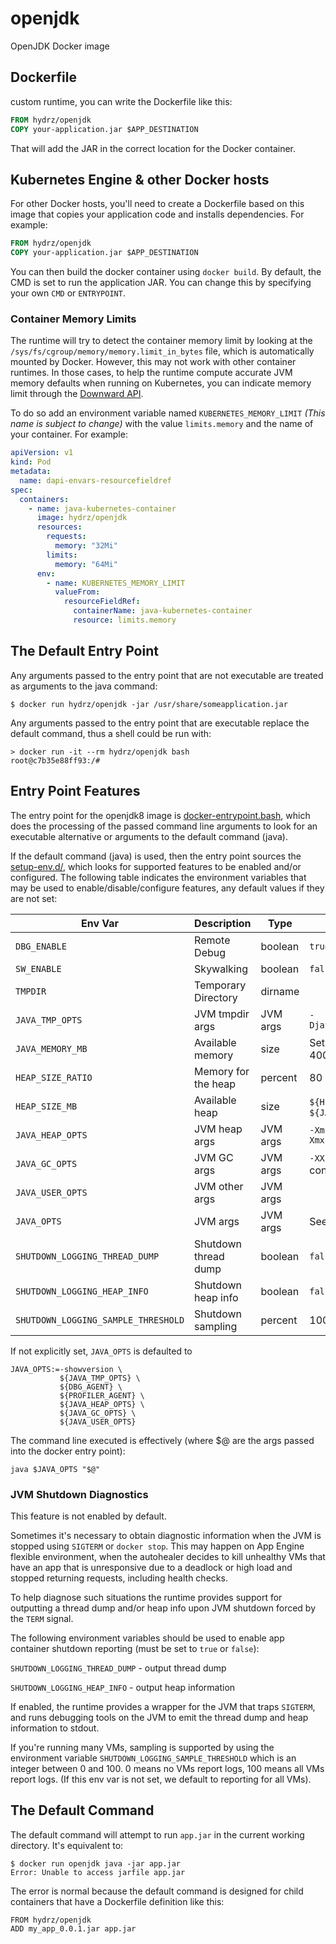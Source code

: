 # openjdk

OpenJDK Docker image

## Dockerfile

custom runtime, you can write the Dockerfile like this:

```dockerfile
FROM hydrz/openjdk
COPY your-application.jar $APP_DESTINATION
```

That will add the JAR in the correct location for the Docker container.

## Kubernetes Engine & other Docker hosts

For other Docker hosts, you'll need to create a Dockerfile based on this image that copies your application code and installs dependencies. For example:

```dockerfile
FROM hydrz/openjdk
COPY your-application.jar $APP_DESTINATION
```

You can then build the docker container using `docker build`.
By default, the CMD is set to run the application JAR. You can change this by specifying your own `CMD` or `ENTRYPOINT`.

### Container Memory Limits

The runtime will try to detect the container memory limit by looking at the `/sys/fs/cgroup/memory/memory.limit_in_bytes` file, which is automatically mounted by Docker. However, this may not work with other container runtimes. In those cases, to help the runtime compute accurate JVM memory defaults when running on Kubernetes, you can indicate memory limit through the [Downward API](https://kubernetes.io/docs/tasks/configure-pod-container/environment-variable-expose-pod-information).

To do so add an environment variable named `KUBERNETES_MEMORY_LIMIT` _(This name is subject to change)_ with the value `limits.memory` and the name of your container.
For example:

```yaml
apiVersion: v1
kind: Pod
metadata:
  name: dapi-envars-resourcefieldref
spec:
  containers:
    - name: java-kubernetes-container
      image: hydrz/openjdk
      resources:
        requests:
          memory: "32Mi"
        limits:
          memory: "64Mi"
      env:
        - name: KUBERNETES_MEMORY_LIMIT
          valueFrom:
            resourceFieldRef:
              containerName: java-kubernetes-container
              resource: limits.memory
```

## The Default Entry Point

Any arguments passed to the entry point that are not executable are treated as arguments to the java command:

```
$ docker run hydrz/openjdk -jar /usr/share/someapplication.jar
```

Any arguments passed to the entry point that are executable replace the default command, thus a shell could
be run with:

```
> docker run -it --rm hydrz/openjdk bash
root@c7b35e88ff93:/#
```

## Entry Point Features

The entry point for the openjdk8 image is [docker-entrypoint.bash](https://github.com/hydrz/openjdk/blob/master/docker-entrypoint.bash), which does the processing of the passed command line arguments to look for an executable alternative or arguments to the default command (java).

If the default command (java) is used, then the entry point sources the [setup-env.d/](https://github.com/hydrz/openjdk/tree/master/setup-env.d), which looks for supported features to be enabled and/or configured. The following table indicates the environment variables that may be used to enable/disable/configure features, any default values if they are not set:

| Env Var                             | Description          | Type     | Default                                      |
| ----------------------------------- | -------------------- | -------- | -------------------------------------------- |
| `DBG_ENABLE`                        | Remote Debug         | boolean  | `true`                                       |
| `SW_ENABLE`                         | Skywalking           | boolean  | `false`                                      |
| `TMPDIR`                            | Temporary Directory  | dirname  |                                              |
| `JAVA_TMP_OPTS`                     | JVM tmpdir args      | JVM args | `-Djava.io.tmpdir=${TMPDIR}`                 |
| `JAVA_MEMORY_MB`                    | Available memory     | size     | Set by `/proc/meminfo`-400M                  |
| `HEAP_SIZE_RATIO`                   | Memory for the heap  | percent  | 80                                           |
| `HEAP_SIZE_MB`                      | Available heap       | size     | `${HEAP_SIZE_RATIO}`% of `${JAVA_MEMORY_MB}` |
| `JAVA_HEAP_OPTS`                    | JVM heap args        | JVM args | `-Xms${HEAP_SIZE_MB}M -Xmx${HEAP_SIZE_MB}M`  |
| `JAVA_GC_OPTS`                      | JVM GC args          | JVM args | `-XX:+UseG1GC` plus configuration            |
| `JAVA_USER_OPTS`                    | JVM other args       | JVM args |                                              |
| `JAVA_OPTS`                         | JVM args             | JVM args | See below                                    |
| `SHUTDOWN_LOGGING_THREAD_DUMP`      | Shutdown thread dump | boolean  | `false`                                      |
| `SHUTDOWN_LOGGING_HEAP_INFO`        | Shutdown heap info   | boolean  | `false`                                      |
| `SHUTDOWN_LOGGING_SAMPLE_THRESHOLD` | Shutdown sampling    | percent  | 100                                          |

If not explicitly set, `JAVA_OPTS` is defaulted to

```
JAVA_OPTS:=-showversion \
           ${JAVA_TMP_OPTS} \
           ${DBG_AGENT} \
           ${PROFILER_AGENT} \
           ${JAVA_HEAP_OPTS} \
           ${JAVA_GC_OPTS} \
           ${JAVA_USER_OPTS}
```

The command line executed is effectively (where \$@ are the args passed into the docker entry point):

```
java $JAVA_OPTS "$@"
```

### JVM Shutdown Diagnostics

This feature is not enabled by default.

Sometimes it's necessary to obtain diagnostic information when the JVM is stopped using `SIGTERM` or `docker stop`.
This may happen on App Engine flexible environment, when the autohealer decides to kill unhealthy VMs that have
an app that is unresponsive due to a deadlock or high load and stopped returning requests, including health checks.

To help diagnose such situations the runtime provides support for outputting a thread dump and/or
heap info upon JVM shutdown forced by the `TERM` signal.

The following environment variables should be used to enable app container shutdown reporting (must be set to `true` or `false`):

`SHUTDOWN_LOGGING_THREAD_DUMP` - output thread dump

`SHUTDOWN_LOGGING_HEAP_INFO` - output heap information

If enabled, the runtime provides a wrapper for the JVM that traps `SIGTERM`, and runs debugging tools on the JVM
to emit the thread dump and heap information to stdout.

If you're running many VMs, sampling is supported by using the environment variable `SHUTDOWN_LOGGING_SAMPLE_THRESHOLD`
which is an integer between 0 and 100. 0 means no VMs report logs, 100 means all VMs report logs.
(If this env var is not set, we default to reporting for all VMs).

## The Default Command

The default command will attempt to run `app.jar` in the current working directory.
It's equivalent to:

```
$ docker run openjdk java -jar app.jar
Error: Unable to access jarfile app.jar
```

The error is normal because the default command is designed for child containers that have a Dockerfile definition like this:

```
FROM hydrz/openjdk
ADD my_app_0.0.1.jar app.jar
```
